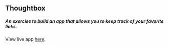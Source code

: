 ## Thoughtbox

##### An exercise to build an app that allows you to keep track of your favorite links.

View live app [here](https://matt-stj-thought-box.herokuapp.com/).
